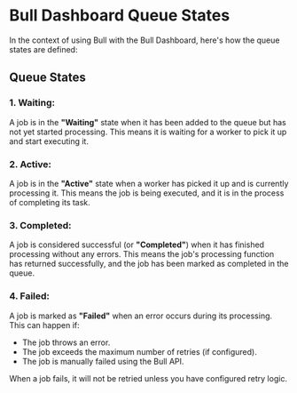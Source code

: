 # Bull Dashboard Queue States

In the context of using Bull with the Bull Dashboard, here's how the queue states are defined:

## Queue States

### **1. Waiting:**

A job is in the **"Waiting"** state when it has been added to the queue but has not yet started processing. This means it is waiting for a worker to pick it up and start executing it.

### **2. Active:**

A job is in the **"Active"** state when a worker has picked it up and is currently processing it. This means the job is being executed, and it is in the process of completing its task.

### **3. Completed:**

A job is considered successful (or **"Completed"**) when it has finished processing without any errors. This means the job's processing function has returned successfully, and the job has been marked as completed in the queue.

### **4. Failed:**

A job is marked as **"Failed"** when an error occurs during its processing. This can happen if:

- The job throws an error.
- The job exceeds the maximum number of retries (if configured).
- The job is manually failed using the Bull API.

When a job fails, it will not be retried unless you have configured retry logic.

